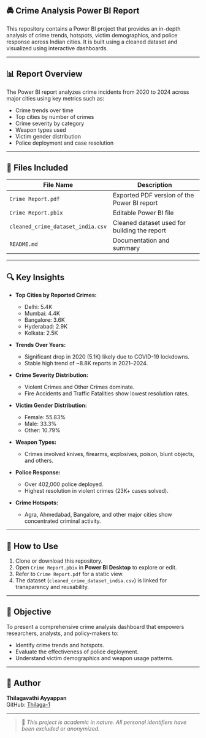 ## 🚔 Crime Analysis Power BI Report

This repository contains a Power BI project that provides an in-depth analysis of crime trends, hotspots, victim demographics, and police response across Indian cities. It is built using a cleaned dataset and visualized using interactive dashboards.

---

## 📊 Report Overview

The Power BI report analyzes crime incidents from 2020 to 2024 across major cities using key metrics such as:
- Crime trends over time
- Top cities by number of crimes
- Crime severity by category
- Weapon types used
- Victim gender distribution
- Police deployment and case resolution

---

## 📁 Files Included

| File Name                         | Description                                     |
|----------------------------------|-------------------------------------------------|
| `Crime Report.pdf`               | Exported PDF version of the Power BI report    |
| `Crime Report.pbix`              | Editable Power BI file                         |
| `cleaned_crime_dataset_india.csv`| Cleaned dataset used for building the report   |
| `README.md`                      | Documentation and summary                      |

---

## 🔍 Key Insights

- **Top Cities by Reported Crimes:**
  - Delhi: 5.4K
  - Mumbai: 4.4K
  - Bangalore: 3.6K
  - Hyderabad: 2.9K
  - Kolkata: 2.5K

- **Trends Over Years:**
  - Significant drop in 2020 (5.1K) likely due to COVID-19 lockdowns.
  - Stable high trend of ~8.8K reports in 2021–2024.

- **Crime Severity Distribution:**
  - Violent Crimes and Other Crimes dominate.
  - Fire Accidents and Traffic Fatalities show lowest resolution rates.

- **Victim Gender Distribution:**
  - Female: 55.83%
  - Male: 33.3%
  - Other: 10.79%

- **Weapon Types:**
  - Crimes involved knives, firearms, explosives, poison, blunt objects, and others.

- **Police Response:**
  - Over 402,000 police deployed.
  - Highest resolution in violent crimes (23K+ cases solved).

- **Crime Hotspots:**
  - Agra, Ahmedabad, Bangalore, and other major cities show concentrated criminal activity.

---

## 🚀 How to Use

1. Clone or download this repository.
2. Open `Crime Report.pbix` in **Power BI Desktop** to explore or edit.
3. Refer to `Crime Report.pdf` for a static view.
4. The dataset (`cleaned_crime_dataset_india.csv`) is linked for transparency and reusability.

---

## 🎯 Objective

To present a comprehensive crime analysis dashboard that empowers researchers, analysts, and policy-makers to:
- Identify crime trends and hotspots.
- Evaluate the effectiveness of police deployment.
- Understand victim demographics and weapon usage patterns.

---

## 👤 Author

**Thilagavathi Ayyappan**   
GitHub: [Thilaga-1](https://github.com/Thilaga-1)

---

> 📌 *This project is academic in nature. All personal identifiers have been excluded or anonymized.*

